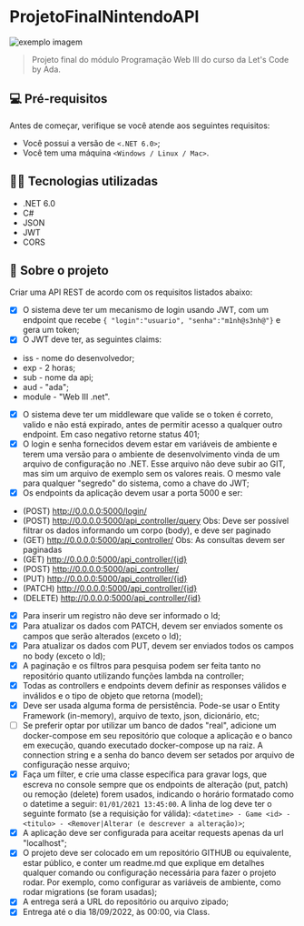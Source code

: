 ﻿# ProjetoFinalNintendoAPI

<img src="https://upload.wikimedia.org/wikipedia/commons/thumb/0/0d/Nintendo.svg/1200px-Nintendo.svg.png" alt="exemplo imagem">

> Projeto final do módulo Programação Web III do curso da Let's Code by Ada.

## 💻 Pré-requisitos
Antes de começar, verifique se você atende aos seguintes requisitos:
* Você possui a versão de `<.NET 6.0>`;
* Você tem uma máquina `<Windows / Linux / Mac>`.


## 👩‍💻 Tecnologias utilizadas
* .NET 6.0
* C#
* JSON
* JWT
* CORS


## 🚀 Sobre o projeto
Criar uma API REST de acordo com os requisitos listados abaixo:
- [x] O sistema deve ter um mecanismo de login usando JWT, com um endpoint que recebe `{ "login":"usuario", "senha":"m1nh@s3nh@"}` e gera um token;
- [x] O JWT deve ter, as seguintes claims:
* iss - nome do desenvolvedor;
* exp - 2 horas;
* sub - nome da api;
* aud - "ada";
* module - "Web III .net".
- [x] O sistema deve ter um middleware que valide se o token é correto, valido e não está expirado, antes de permitir acesso a qualquer outro endpoint. Em caso negativo retorne status 401;
- [x] O login e senha fornecidos devem estar em variáveis de ambiente e terem uma versão para o ambiente de desenvolvimento vinda de um arquivo de configuração no .NET. Esse arquivo não deve subir ao GIT, mas sim um arquivo de exemplo sem os valores reais. O mesmo vale para qualquer "segredo" do sistema, como a chave do JWT;
- [x] Os endpoints da aplicação devem usar a porta 5000 e ser:
* (POST)      http://0.0.0.0:5000/login/
* (POST)      http://0.0.0.0:5000/api_controller/query    Obs: Deve ser possível filtrar os dados informando um corpo (body), e deve ser paginado
* (GET)       http://0.0.0.0:5000/api_controller/         Obs: As consultas devem ser paginadas
* (GET)       http://0.0.0.0:5000/api_controller/{id}
* (POST)      http://0.0.0.0:5000/api_controller/
* (PUT)       http://0.0.0.0:5000/api_controller/{id}
* (PATCH)     http://0.0.0.0:5000/api_controller/{id}
* (DELETE)    http://0.0.0.0:5000/api_controller/{id}
- [x] Para inserir um registro não deve ser informado o Id;
- [x] Para atualizar os dados com PATCH, devem ser enviados somente os campos que serão alterados (exceto o Id);
- [x] Para atualizar os dados com PUT, devem ser enviados todos os campos no body (exceto o Id);
- [x]  A paginação e os filtros para pesquisa podem ser feita tanto no repositório quanto utilizando funções lambda na controller;
- [x]  Todas as controllers e endpoints devem definir as responses válidos e inválidos e o tipo de objeto que retorna (model);
- [x]  Deve ser usada alguma forma de persistência. Pode-se usar o Entity Framework (in-memory), arquivo de texto, json, dicionário, etc;
- [ ]  Se preferir optar por utilizar um banco de dados "real", adicione um docker-compose em seu repositório que coloque a aplicação e o banco em execução, quando executado docker-compose up na raiz. A connection string e a senha do banco devem ser setados por arquivo de configuração nesse arquivo;
- [x]  Faça um filter, e crie uma classe específica para gravar logs,  que escreva no console sempre que os endpoints de alteração (put, patch) ou remoção (delete) forem usados, indicando o horário formatado como o datetime a seguir: `01/01/2021 13:45:00`. A linha de log deve ter o seguinte formato (se a requisição for válida):  `<datetime> - Game <id> - <titulo> - <Remover|Alterar (e descrever a alteração)>`;
- [x]  A aplicação deve ser configurada para aceitar requests apenas da url "localhost";
- [x]  O projeto deve ser colocado em um repositório GITHUB ou equivalente, estar público, e conter um readme.md que explique em detalhes qualquer comando ou configuração necessária para fazer o projeto rodar. Por exemplo, como configurar as variáveis de ambiente, como rodar migrations (se foram usadas);
- [x]  A entrega será a URL do repositório ou arquivo zipado;
- [x]  Entrega até o dia 18/09/2022, às 00:00, via Class.
